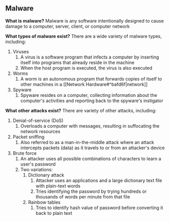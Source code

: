 ## Malware

**What is malware?**
Malware is any software intentionally designed to cause damage to a computer, server, client, or computer network

**What types of malware exist?**
There are a wide variety of malware types, including:
1. Viruses
	1. A virus is a software program that infects a computer by inserting itself into programs that already reside in the machine
	2. When the host program is executed, the virus is also executed
2. Worms
	1. A worm is an autonomous program that forwards copies of itself to other machines in a [[Network Hardware#^bafd6f|network]]
3. Spyware
	1. Spyware resides on a computer, collecting information about the computer's activities and reporting back to the spyware's instigator

**What other attacks exist?**
There are variety of other attacks, including:
1. Denial-of-service (DoS)
	1. Overloads a computer with messages, resulting in suffocating the network resources
2. Packet sniffing
	1. Also referred to as a man-in-the-middle attack where an attack intercepts packets (data) as it travels to or from an attacker's device
3. Brute force
	1. An attacker uses all possible combinations of characters to learn a user's password
	2. Two variations:
		1. Dictionary attack
			1. Attacker uses an applications and a large dictionary text file with plain-text words
			2. Tries identifying the password by trying hundreds or thousands of words per minute from that file
		2. Rainbow tables
			1. Tries to identify hash value of password before converting it back to plain text